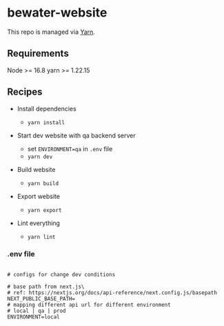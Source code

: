 # bewater-website

This repo is managed via [Yarn](https://yarnpkg.com).

## Requirements
Node >= 16.8
yarn >= 1.22.15

## Recipes

* Install dependencies
  * `yarn install`

* Start dev website with qa backend server
  * set `ENVIRONMENT=qa` in `.env` file
  * `yarn dev`

* Build website
  * `yarn build`
* Export website
  * `yarn export`
* Lint everything
  * `yarn lint`


### .env file
```

# configs for change dev conditions

# base path from next.js\
# ref: https://nextjs.org/docs/api-reference/next.config.js/basepath
NEXT_PUBLIC_BASE_PATH=
# mapping different api url for different environment
# local | qa | prod
ENVIRONMENT=local
```




